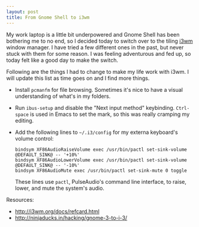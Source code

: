 ```yaml
---
layout: post
title: From Gnome Shell to i3wm
---
```

My work laptop is a little bit underpowered and Gnome Shell has been bothering me to no end, so I decided today to switch over to the tiling [i3wm](http://i3wm.org) window manager. I have tried a few different ones in the past, but never stuck with them for some reason. I was feeling adventurous and fed up, so today felt like a good day to make the switch.

Following are the things I had to change to make my life work with i3wm. I will update this list as time goes on and I find more things.

- Install `pcmanfm` for file browsing. Sometimes it's nice to have a visual understanding of what's in my folders.
- Run `ibus-setup` and disable the "Next input method" keybinding. `Ctrl-space` is used in Emacs to set the mark, so this was really cramping my editing.
- Add the following lines to `~/.i3/config` for my externa keyboard's volume control:

  ```
  bindsym XF86AudioRaiseVolume exec /usr/bin/pactl set-sink-volume @DEFAULT_SINK@ -- '+10%'
  bindsym XF86AudioLowerVolume exec /usr/bin/pactl set-sink-volume @DEFAULT_SINK@ -- '-10%'
  bindsym XF86AudioMute exec /usr/bin/pactl set-sink-mute 0 toggle
  ```

  These lines use `pactl`, PulseAudio's command line interface, to raise, lower, and mute the system's audio.


Resources:

- http://i3wm.org/docs/refcard.html
- http://ninjaducks.in/hacking/gnome-3-to-i-3/
